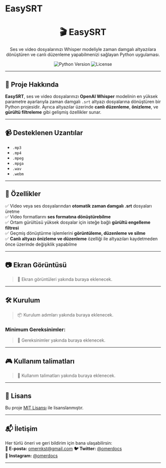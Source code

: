# EasySRT
<div align="center">
  <h1>🎬 EasySRT</h1>
  <p>Ses ve video dosyalarınızı Whisper modeliyle zaman damgalı altyazılara dönüştüren ve canlı düzenleme yapabilmenizi sağlayan Python uygulaması.</p>
  <img src="https://img.shields.io/badge/Python-3.11%2B-blue?style=for-the-badge" alt="Python Version">
  <img src="https://img.shields.io/badge/License-MIT-green?style=for-the-badge" alt="License">
</div>

---

## 📌 Proje Hakkında

**EasySRT**, ses ve video dosyalarınızı **OpenAI Whisper** modelinin en yüksek parametre ayarlarıyla zaman damgalı `.srt` altyazı dosyalarına dönüştüren bir Python projesidir. Ayrıca altyazılar üzerinde **canlı düzenleme**, **önizleme**, ve **gürültü filtreleme** gibi gelişmiş özellikler sunar.

---

## 📹 Desteklenen Uzantılar

- `.mp3`
- `.mp4`
- `.mpeg`
- `.mpga`
- `.wav`
- `.webm`

---

## 🚀 Özellikler

✅ Video veya ses dosyalarından **otomatik zaman damgalı .srt** dosyaları üretme  
✅ Video formatlarını **ses formatına dönüştürebilme**  
✅ Ortam gürültüsü yüksek dosyalar için isteğe bağlı **gürültü engelleme filtresi**  
✅ Geçmiş dönüştürme işlemlerini **görüntüleme, düzenleme ve silme**  
✅ **Canlı altyazı önizleme ve düzenleme** özelliği ile altyazıları kaydetmeden önce üzerinde değişiklik yapabilme  

---

## 📷 Ekran Görüntüsü

> 📌 Ekran görüntüleri yakında buraya eklenecek. 

---

## 🛠️ Kurulum

> 📦 Kurulum adımları yakında buraya eklenecek.

### Minimum Gereksinimler:

> 📌 Gereksinimler yakında buraya eklenecek.

---

## 🎮 Kullanım talimatları

> 📌 Kullanım talimatları yakında buraya eklenecek.

---

## 📄 Lisans

Bu proje [MIT Lisansı](LICENSE) ile lisanslanmıştır.

---

## 📬 İletişim

Her türlü öneri ve geri bildirim için bana ulaşabilirsin:  
**📧 E-posta:** omernkst@gmail.com
**🐦 Twitter:** [@omerdocs](https://twitter.com/omerdocs)  
**📸 Instagram:** [@omerdocs](https://instagram.com/omerdocs)

---
